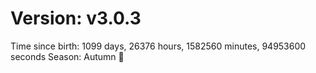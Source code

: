 # Version: v3.0.3
Time since birth: 1099 days, 26376 hours, 1582560 minutes, 94953600 seconds
Season: Autumn 🍁
